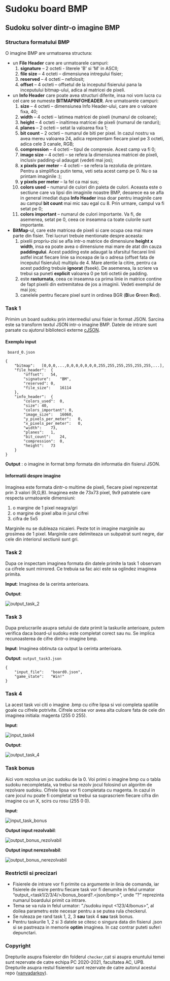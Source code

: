 # Sudoku board BMP
## Sudoku solver dintr-o imagine BMP
### Structura formatului BMP
O imagine BMP are urmatoarea structura:
-   un  **File Header**  care are urmatoarele campuri:
    1.  **signature**  – 2 octeti - literele 'B' si 'M' in  ASCII;
    2.  **file size**  – 4 octeti – dimensiunea intregului fisier;
    3.  **reserved**  – 4 octeti – nefolosit;
    4.  **offset**  – 4 octeti – offsetul de la inceputul fisierului pana la inceputului bitmap-ului, adica al matricei de pixeli.
-   un  **Info Header**  care poate avea structuri diferite, insa noi vom lucra cu cel care se numeste  **BITMAPINFOHEADER**. Are urmatoarele campuri:
    1.  **size**  – 4 octeti – dimensiunea Info Header-ului, care are o valoare fixa, 40;
    2.  **width**  – 4 octeti – latimea matricei de pixeli (numarul de coloane);
    3.  **height**  – 4 octeti – inaltimea matricei de pixeli (numarul de randuri);
    4.  **planes**  – 2 octeti – setat la valoarea fixa 1;
    5.  **bit count**  – 2 octeti – numarul de biti per pixel. In cazul nostru va avea mereu valoarea 24, adica reprezentam fiecare pixel pe 3 octeti, adica cele 3 canale, RGB;
    6.  **compression**  – 4 octeti – tipul de compresie. Acest camp va fi 0;
    7.  **image size**  – 4 octeti – se refera la dimensiunea matricei de pixeli, inclusiv padding-ul adaugat (vedeti mai jos);
    8.  **x pixels per meter**  – 4 octeti – se refera la rezolutia de printare. Pentru a simplifica putin tema, veti seta acest camp pe 0. Nu o sa printam imaginile :);   
    9.  **y pixels per meter**  – la fel ca mai sus;
    10.  **colors used**  – numarul de culori din paleta de culori. Aceasta este o sectiune care va lipsi din imaginile noastre BMP, deoarece ea se afla in general imediat dupa  **Info Header**  insa doar pentru imaginile care au campul  **bit count**  mai mic sau egal cu 8. Prin urmare, campul va fi setat pe 0;
    11.  **colors important**  – numarul de culori importante. Va fi, de asemenea, setat pe 0, ceea ce inseamna ca toate culorile sunt importante.
-   **BitMap**-ul, care este matricea de pixeli si care ocupa cea mai mare parte din fisier. Trei lucruri trebuie mentionate despre aceasta:
    1.  pixelii propriu-zisi se afla intr-o matrice de dimensiune  **height x width**, insa ea poate avea o dimensiune mai mare de atat din cauza  **paddingului**. Acest padding este adaugat la sfarsitul fiecarei linii astfel incat fiecare linie sa inceapa de la o adresa (offset fata de inceputul fisierului) multiplu de 4. Mare atentie la citire, pentru ca acest padding trebuie  **ignorat**  (fseek). De asemenea, la scriere va trebui sa puneti  **explicit**  valoarea 0 pe toti octetii de padding.
    2.  este  **rasturnata**, ceea ce inseamna ca prima linie in matrice contine de fapt pixelii din extremitatea de jos a imaginii. Vedeti exemplul de mai jos;
    3.  canelele pentru fiecare pixel sunt in ordinea BGR (**B**lue  **G**reen  **R**ed).

### Task 1
Primim un board sudoku prin intermediul unui fisier in format JSON. Sarcina este sa transform textul JSON intr-o imagine BMP. Datele de intrare sunt parsate cu ajutorul bibliotecii externe [cJSON](https://github.com/DaveGamble/cJSON).
#### Exemplu input
` board_0.json`
```
{
	"bitmap":	[0,0,0,...,0,0,0,0,0,0,0,255,255,255,255,255,255,...],
	"file_header":	{
		"offset":	54,
		"signature":	"BM",
		"reserved":	0,
		"file_size":	16114
	},
	"info_header":	{
		"colors_used":	0,
		"size":	40,
		"colors_important":	0,
		"image_size":	16060,
		"y_pixels_per_meter":	0,
		"x_pixels_per_meter":	0,
		"width":	73,
		"planes":	1,
		"bit_count":	24,
		"compression":	0,
		"height":	73
	}
}
```
**Output** : o imagine in format bmp formata din informatia din fisierul JSON.

#### Informatii despre imagine
Imaginea este formata dintr-o multime de pixeli, fiecare pixel reprezentat prin 3 valori (R,G,B). 
Imaginea este de 73x73 pixel, 9x9 patratele care respecta urmatoarele dimensiuni:

 1. o margine de 1 pixel neagra/gri
 2. o margine de pixel alba in jurul cifrei
 3. cifra de 5x5

Marginile nu se dubleaza nicaieri. Peste tot in imagine marginile au grosimea de 1 pixel. Marginile care delimiteaza un subpatrat sunt negre, dar cele din interiorul sectiunii sunt gri.

### Task 2
Dupa ce inspectam imaginea formata din datele primite la task 1 observam ca cifrele sunt mirrored. Ce trebuia sa fac aici este sa oglindez imaginea primita.

**Input**: Imaginea de la cerinta anterioara.

**Output**:

![output_task_2](https://i.imgur.com/fhigkLi.png)

### Task 3
Dupa prelucrarile asupra setului de date primit la taskurile anterioare, putem verifica daca board-ul sudoku este completat corect sau nu. Se implica recunoasterea de cifre dintr-o imagine bmp.

**Input**: Imaginea obtinuta ca output la cerinta anterioara.

**Output**: 
`output_task3.json`
```
{
	"input_file":	"board0.json",
	"game_state":	"Win!"
}
```

### Task 4
La acest task voi citi o imagine .bmp cu cifre lipsa si voi completa spatiile goale cu cifrele potrivite. Cifrele scrise vor avea alta culoare fata de cele din imaginea initiala: magenta (255 0 255).

**Input**:

![input_task4](https://i.imgur.com/tuUjVtb.jpg)

**Output**:

![output_task_4](https://i.imgur.com/ZAiDvWo.jpg)

### Task bonus
Aici vom rezolva un joc sudoku de la 0. Voi primi o imagine bmp cu o tabla sudoku necompletata, va trebui sa rezolv jocul folosind un algoritm de rezolvare sudoku. 
Cifrele lipsa vor fi completata cu magenta. In cazul in care jocul nu poate fi completat va trebui sa suprascriem fiecare cifra din imagine cu un X, scirs cu rosu (255 0 0).

**Input**:

 ![input_task_bonus](https://i.imgur.com/DlhramW.png)
 
 **Output input rezolvabil**:
 
 ![output_bonus_rezolvabil](https://i.imgur.com/fK1LPN1.png)
 
 **Output input nerezolvabil**:
 
 ![output_bonus_nerezolvabil](https://i.imgur.com/DyqGPEj.png)

### Restrictii si precizari
-   Fisierele de intrare vor fi primite ca argumente in linia de comanda, iar fisierele de iesire pentru fiecare task vor fi denumite in felul urmator “output_<task1/2/3/4/>/bonus_board?.<json/bmp>”, unde ”?” reprezinta numarul boardului primit ca intrare.
-  Tema se va rula in felul urmator: ”./sudoku input <123/4/bonus>”, al doilea parametru este necesar pentru a se putea rula checkerul.
- Se ruleaza pe rand task 1, 2, 3  **sau**  task 4  **sau**  task bonus.
-   Pentru taskurile 1, 2 si 3 datele se citesc o singura data din fisierul .json si se pastreaza in memorie  **optim**  imaginea. In caz contrar puteti suferi depunctari.


### Copyright
Drepturile asupra fisierelor din folderul `checker`,cat si asupra enuntului temei sunt rezervate de catre echipa PC 2020-2021, facultatea AC, UPB. Drepturile asupra restul fisierelor sunt rezervate de catre autorul acestui repo ([vanyadarkov](https://github.com/vanyadarkov)).
